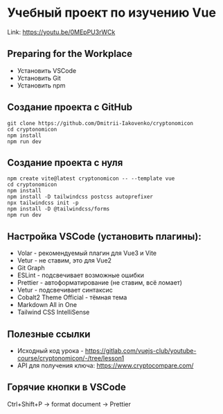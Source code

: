 
# Учебный проект по изучению Vue

Link: https://youtu.be/0MEpPU3rWCk

## Preparing for the Workplace
* Установить VSCode 
* Установить Git
* Установить npm


## Создание проекта с GitHub
```bush
git clone https://github.com/Dmitrii-Iakovenko/cryptonomicon
cd cryptonomicon
npm install
npm run dev
```

## Создание проекта с нуля
```bush
npm create vite@latest cryptonomicon -- --template vue
cd cryptonomicon
npm install 
npm install -D tailwindcss postcss autoprefixer
npx tailwindcss init -p
npm install -D @tailwindcss/forms
npm run dev
```



## Настройка VSCode (установить плагины):
* Volar - рекомендуемый плагин для Vue3 и Vite
* Vetur - не ставим, это для Vue2
* Git Graph 
* ESLint - подсвечивает возможные ошибки
* Prettier - автоформатирование (не ставим, всё ломает)
* Vetur - подсвечивает синтаксис
* Cobalt2 Theme Official - тёмная тема
* Markdown All in One
* Tailwind CSS IntelliSense



## Полезные ссылки
* Исходный код урока - https://gitlab.com/vuejs-club/youtube-course/cryptonomicon/-/tree/lesson1
* API для получения ключа: https://www.cryptocompare.com/


## Горячие кнопки в VSCode
Ctrl+Shift+P -> format document -> Prettier